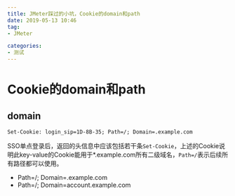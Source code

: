 ```yaml
---
title: JMeter踩过的小坑，Cookie的domain和path
date: 2019-05-13 10:46
tag: 
- JMeter

categories:
- 测试
---
```

# Cookie的domain和path
## domain
```
Set-Cookie: login_sip=1D-8B-35; Path=/; Domain=.example.com
```
SSO单点登录后，返回的头信息中应该包括若干条`Set-Cookie`，上述的Cookie说明此key-value的Cookie能用于*.example.com所有二级域名，`Path=/`表示后续所有路径都可以使用。

- Path=/; Domain=.example.com
- Path=/; Domain=account.example.com
<!--stackedit_data:
eyJoaXN0b3J5IjpbODMzMzkyNTEyLDg2OTM0NjUxNV19
-->
